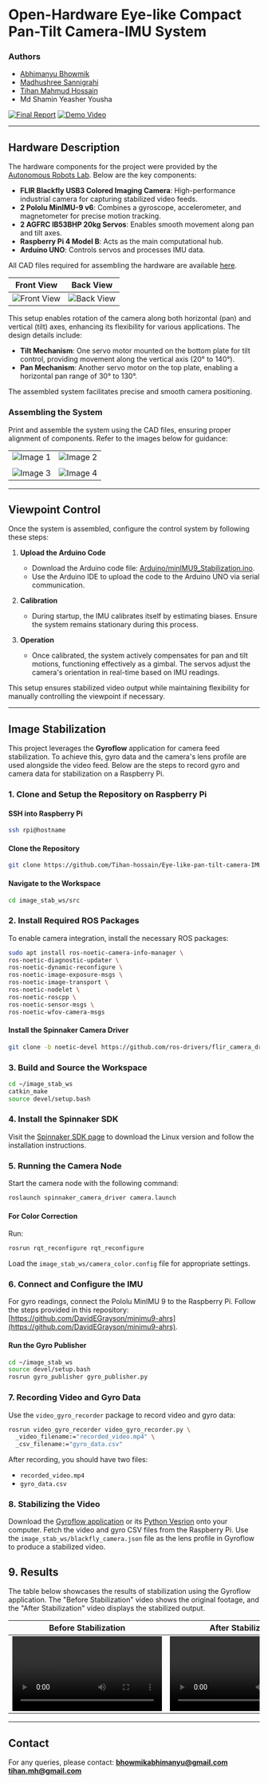 # Open-Hardware Eye-like Compact Pan-Tilt Camera-IMU System

### Authors
- [Abhimanyu Bhowmik](https://github.com/abhimanyubhowmik)
- [Madhushree Sannigrahi](https://github.com/Madhushree2000)
- [Tihan Mahmud Hossain](https://github.com/Tihan-hossain)
- Md Shamin Yeasher Yousha

[![Final Report](https://img.shields.io/badge/Final-Report-brightgreen)](https://github.com/Tihan-hossain/Eye-like-pan-tilt-camera-IMU-system/blob/main/Aerial_Robotics_Report.pdf)
[![Demo Video](https://img.shields.io/badge/Demo-Video-yellow)](https://youtu.be/00TYHoU0B4w)

---

## Hardware Description

The hardware components for the project were provided by the [Autonomous Robots Lab](https://www.autonomousrobotslab.com/). Below are the key components:

- **FLIR Blackfly USB3 Colored Imaging Camera**: High-performance industrial camera for capturing stabilized video feeds.
- **2 Pololu MinIMU-9 v6**: Combines a gyroscope, accelerometer, and magnetometer for precise motion tracking.
- **2 AGFRC IB53BHP 20kg Servos**: Enables smooth movement along pan and tilt axes.
- **Raspberry Pi 4 Model B**: Acts as the main computational hub.
- **Arduino UNO**: Controls servos and processes IMU data.

All CAD files required for assembling the hardware are available [here](https://grabcad.com/library/animatronic-eye-mechanism-camera-stabilize-platform-1).

| **Front View**                                                                                   | **Back View**                                                                                   |
|------------------------------------------------------------------------------------------------------------|-----------------------------------------------------------------------------------------------------------|
| ![Front View](https://github.com/Tihan-hossain/Eye-like-pan-tilt-camera-IMU-system/raw/main/Images/Front.jpeg) | ![Back View](https://github.com/Tihan-hossain/Eye-like-pan-tilt-camera-IMU-system/raw/main/Images/Back.jpeg) |

This setup enables rotation of the camera along both horizontal (pan) and vertical (tilt) axes, enhancing its flexibility for various applications. The design details include:

- **Tilt Mechanism**: One servo motor mounted on the bottom plate for tilt control, providing movement along the vertical axis (20° to 140°).
- **Pan Mechanism**: Another servo motor on the top plate, enabling a horizontal pan range of 30° to 130°.

The assembled system facilitates precise and smooth camera positioning.

### Assembling the System

Print and assemble the system using the CAD files, ensuring proper alignment of components. Refer to the images below for guidance:

|                                                                               |                                                                                       |
|------------------------------------------------------------------------------------------------------------|-----------------------------------------------------------------------------------------------------------|
| ![Image 1](https://github.com/Tihan-hossain/Eye-like-pan-tilt-camera-IMU-system/raw/main/Images/1.jpeg)   | ![Image 2](https://github.com/Tihan-hossain/Eye-like-pan-tilt-camera-IMU-system/raw/main/Images/2.jpeg)   |
|                                                                                    |                                                                                       |
| ![Image 3](https://github.com/Tihan-hossain/Eye-like-pan-tilt-camera-IMU-system/raw/main/Images/3.jpeg)   | ![Image 4](https://github.com/Tihan-hossain/Eye-like-pan-tilt-camera-IMU-system/raw/main/Images/4.jpeg)   |

---

## Viewpoint Control

Once the system is assembled, configure the control system by following these steps:

1. **Upload the Arduino Code**
   - Download the Arduino code file: [Arduino/minIMU9_Stabilization.ino](https://github.com/Tihan-hossain/Eye-like-pan-tilt-camera-IMU-system/blob/main/Arduino/minIMU9_Stabilization.ino).
   - Use the Arduino IDE to upload the code to the Arduino UNO via serial communication.

2. **Calibration**
   - During startup, the IMU calibrates itself by estimating biases. Ensure the system remains stationary during this process.

3. **Operation**
   - Once calibrated, the system actively compensates for pan and tilt motions, functioning effectively as a gimbal. The servos adjust the camera's orientation in real-time based on IMU readings.

This setup ensures stabilized video output while maintaining flexibility for manually controlling the viewpoint if necessary.

---

## Image Stabilization
This project leverages the **Gyroflow** application for camera feed stabilization. To achieve this, gyro data and the camera's lens profile are used alongside the video feed. Below are the steps to record gyro and camera data for stabilization on a Raspberry Pi.

### 1. Clone and Setup the Repository on Raspberry Pi

#### SSH into Raspberry Pi
```bash
ssh rpi@hostname
```

#### Clone the Repository
```bash
git clone https://github.com/Tihan-hossain/Eye-like-pan-tilt-camera-IMU-system.git
```

#### Navigate to the Workspace
```bash
cd image_stab_ws/src
```

### 2. Install Required ROS Packages
To enable camera integration, install the necessary ROS packages:

```bash
sudo apt install ros-noetic-camera-info-manager \
ros-noetic-diagnostic-updater \
ros-noetic-dynamic-reconfigure \
ros-noetic-image-exposure-msgs \
ros-noetic-image-transport \
ros-noetic-nodelet \
ros-noetic-roscpp \
ros-noetic-sensor-msgs \
ros-noetic-wfov-camera-msgs
```

#### Install the Spinnaker Camera Driver
```bash
git clone -b noetic-devel https://github.com/ros-drivers/flir_camera_driver.git
```

### 3. Build and Source the Workspace
```bash
cd ~/image_stab_ws
catkin_make
source devel/setup.bash
```

### 4. Install the Spinnaker SDK
Visit the [Spinnaker SDK page](https://www.teledynevisionsolutions.com/products/spinnaker-sdk/) to download the Linux version and follow the installation instructions.

### 5. Running the Camera Node
Start the camera node with the following command:
```bash
roslaunch spinnaker_camera_driver camera.launch
```

#### For Color Correction
Run:
```bash
rosrun rqt_reconfigure rqt_reconfigure
```

Load the `image_stab_ws/camera_color.config` file for appropriate settings.

### 6. Connect and Configure the IMU
For gyro readings, connect the Pololu MinIMU 9 to the Raspberry Pi. Follow the steps provided in this repository: [https://github.com/DavidEGrayson/minimu9-ahrs](https://github.com/DavidEGrayson/minimu9-ahrs).

#### Run the Gyro Publisher
```bash
cd ~/image_stab_ws
source devel/setup.bash
rosrun gyro_publisher gyro_publisher.py
```

### 7. Recording Video and Gyro Data
Use the `video_gyro_recorder` package to record video and gyro data:
```bash
rosrun video_gyro_recorder video_gyro_recorder.py \
  _video_filename:="recorded_video.mp4" \
  _csv_filename:="gyro_data.csv"
```

After recording, you should have two files:
- `recorded_video.mp4`
- `gyro_data.csv`

### 8. Stabilizing the Video
Download the [Gyroflow application](https://github.com/gyroflow/) or its [Python Vesrion](https://github.com/gyroflow/gyroflow-python) onto your computer. Fetch the video and gyro CSV files from the Raspberry Pi. Use the `image_stab_ws/blackfly_camera.json` file as the lens profile in Gyroflow to produce a stabilized video.

## 9. Results
The table below showcases the results of stabilization using the Gyroflow application. The "Before Stabilization" video shows the original footage, and the "After Stabilization" video displays the stabilized output.

| **Before Stabilization**                                                                                   | **After Stabilization**                                                                                   |
|------------------------------------------------------------------------------------------------------------|-----------------------------------------------------------------------------------------------------------|
| <video src=https://github.com/user-attachments/assets/a3851215-90d3-401a-a828-21f44ca3c404/> | <video src=https://github.com/user-attachments/assets/4715f8c0-b036-4d0f-9292-d359e889599b/> |


---

## Contact
For any queries, please contact:
[<b>bhowmikabhimanyu@gmail.com</b>](mailto:bhowmikabhimanyu@gmail.com)
[<b>tihan.mh@gmail.com</b>](mailto:tihan.mh@gmail.com)
